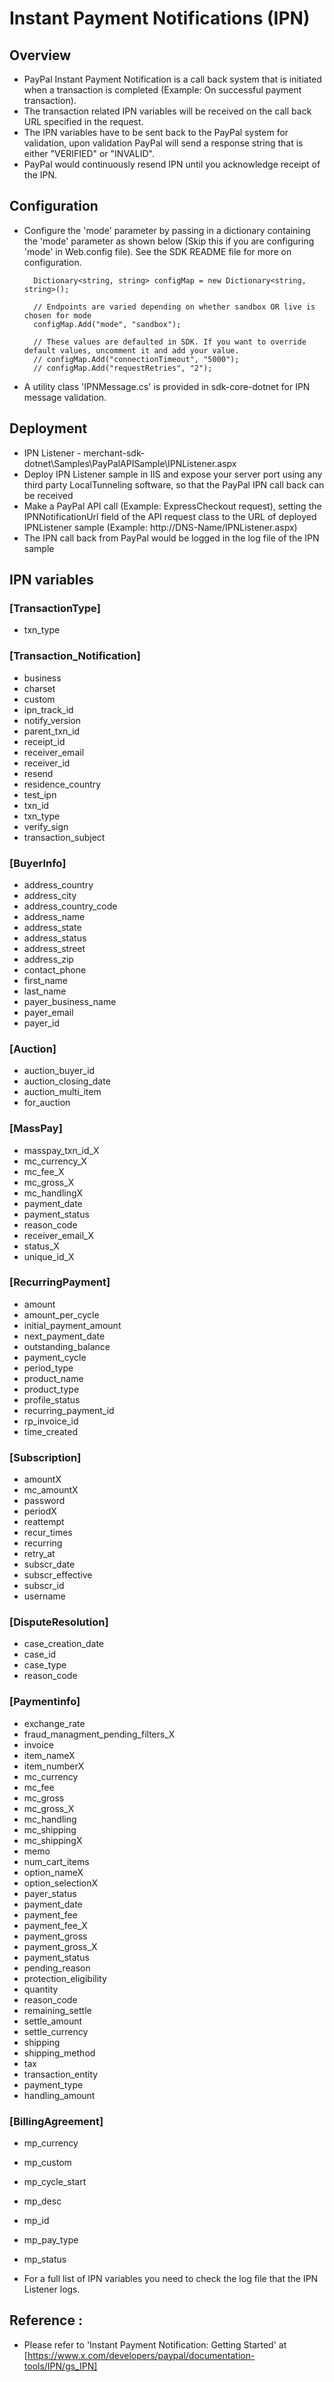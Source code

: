 
# Instant Payment Notifications (IPN)

## Overview

* PayPal Instant Payment Notification is a call back system that is initiated when a transaction is completed 
  (Example: On successful payment transaction).
* The transaction related IPN variables will be received on the call back URL specified in the request.
* The IPN variables have to be sent back to the PayPal system for validation, 
  upon validation PayPal will send a response string that is either "VERIFIED" or "INVALID".
* PayPal would continuously resend IPN until you acknowledge receipt of the IPN.


## Configuration

* Configure the 'mode' parameter by passing in a dictionary containing the 'mode' parameter as shown below (Skip this if you are configuring 'mode' in Web.config file). See the SDK README file for more on configuration.

		Dictionary<string, string> configMap = new Dictionary<string, string>();

		// Endpoints are varied depending on whether sandbox OR live is chosen for mode
		configMap.Add("mode", "sandbox");

		// These values are defaulted in SDK. If you want to override default values, uncomment it and add your value.
		// configMap.Add("connectionTimeout", "5000");
		// configMap.Add("requestRetries", "2");
		
* A utility class 'IPNMessage.cs' is provided in sdk-core-dotnet for IPN message validation.


## Deployment

* IPN Listener - merchant-sdk-dotnet\Samples\PayPalAPISample\IPNListener.aspx
* Deploy IPN Listener sample in IIS and expose your server port using any third party 
  LocalTunneling software, so that the PayPal IPN call back can be received
* Make a PayPal API call (Example: ExpressCheckout request), setting the IPNNotificationUrl field of the API request class
  to the URL of deployed IPNListener sample (Example: http://DNS-Name/IPNListener.aspx)
* The IPN call back from PayPal would be logged in the log file of the IPN sample


## IPN variables

### [TransactionType]

* txn_type    

### [Transaction_Notification]

* business
* charset
* custom
* ipn_track_id
* notify_version
* parent_txn_id
* receipt_id
* receiver_email
* receiver_id
* resend
* residence_country
* test_ipn
* txn_id
* txn_type
* verify_sign
* transaction_subject


### [BuyerInfo]

* address_country
* address_city
* address_country_code
* address_name
* address_state
* address_status
* address_street
* address_zip
* contact_phone
* first_name
* last_name
* payer_business_name
* payer_email
* payer_id



### [Auction]

* auction_buyer_id
* auction_closing_date
* auction_multi_item
* for_auction

### [MassPay]

* masspay_txn_id_X
* mc_currency_X
* mc_fee_X
* mc_gross_X
* mc_handlingX
* payment_date
* payment_status
* reason_code
* receiver_email_X
* status_X
* unique_id_X

### [RecurringPayment]

* amount
* amount_per_cycle
* initial_payment_amount
* next_payment_date
* outstanding_balance
* payment_cycle
* period_type
* product_name
* product_type
* profile_status
* recurring_payment_id
* rp_invoice_id
* time_created

### [Subscription]

* amountX
* mc_amountX
* password
* periodX
* reattempt
* recur_times
* recurring
* retry_at
* subscr_date
* subscr_effective
* subscr_id
* username


### [DisputeResolution]

* case_creation_date
* case_id
* case_type
* reason_code
 
### [Paymentinfo]

* exchange_rate
* fraud_managment_pending_filters_X
* invoice
* item_nameX
* item_numberX
* mc_currency
* mc_fee
* mc_gross
* mc_gross_X
* mc_handling
* mc_shipping
* mc_shippingX
* memo
* num_cart_items
* option_nameX
* option_selectionX
* payer_status
* payment_date
* payment_fee
* payment_fee_X
* payment_gross
* payment_gross_X
* payment_status
* pending_reason
* protection_eligibility
* quantity
* reason_code
* remaining_settle
* settle_amount
* settle_currency
* shipping
* shipping_method
* tax
* transaction_entity
* payment_type
* handling_amount

### [BillingAgreement]

* mp_currency
* mp_custom
* mp_cycle_start
* mp_desc
* mp_id
* mp_pay_type
* mp_status


* For a full list of IPN variables you need to check the log file that the IPN Listener logs.    

## Reference :

* Please refer to 'Instant Payment Notification: Getting Started' at [https://www.x.com/developers/paypal/documentation-tools/IPN/gs_IPN]
